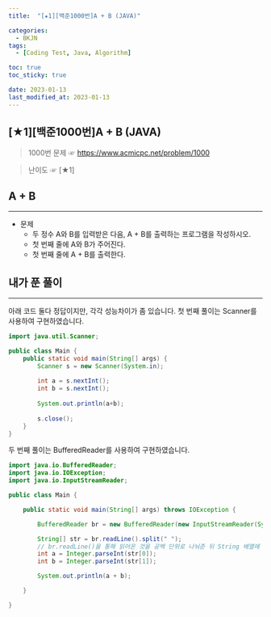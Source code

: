```yaml
---
title:  "[★1][백준1000번]A + B (JAVA)" 

categories:
  - BKJN
tags:
  - [Coding Test, Java, Algorithm]

toc: true
toc_sticky: true

date: 2023-01-13
last_modified_at: 2023-01-13
---
```

[★1][백준1000번]A + B (JAVA)
----
> 1000번 문제 ☞ <https://www.acmicpc.net/problem/1000>  

> 난이도 ☞ [★1]
  
## A + B 
___  

- 문제
  - 두 정수 A와 B를 입력받은 다음, A + B를 출력하는 프로그램을 작성하시오.
  - 첫 번째 줄에 A와 B가 주어진다.
  - 첫 번째 줄에 A + B를 출력한다.
  
## 내가 푼 풀이
___  
아래 코드 둘다 정답이지만, 각각 성능차이가 좀 있습니다.
첫 번째 풀이는 Scanner를 사용하여 구현하였습니다.
```java
import java.util.Scanner;

public class Main {
	public static void main(String[] args) {
		Scanner s = new Scanner(System.in);
		
		int a = s.nextInt();
		int b = s.nextInt();
		
		System.out.println(a+b);
		
		s.close();
	}
}
```
두 번째 풀이는 BufferedReader를 사용하여 구현하였습니다.
```java
import java.io.BufferedReader;
import java.io.IOException;
import java.io.InputStreamReader;

public class Main {

	public static void main(String[] args) throws IOException {

		BufferedReader br = new BufferedReader(new InputStreamReader(System.in));

		String[] str = br.readLine().split(" ");
		// br.readLine()을 통해 읽어온 것을 공백 단위로 나눠준 뒤 String 배열에 각각 저장
		int a = Integer.parseInt(str[0]);
		int b = Integer.parseInt(str[1]);

		System.out.println(a + b);

	}

}
```